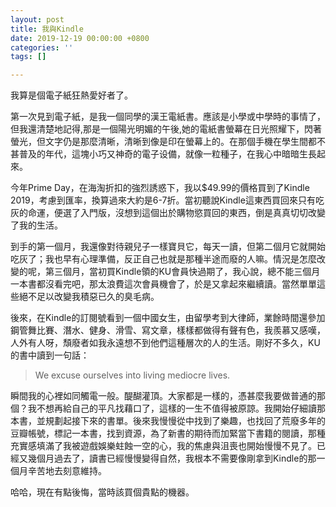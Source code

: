 ```yaml
---
layout: post
title: 我與Kindle
date: 2019-12-19 00:00:00 +0800
categories: ''
tags: []

---
```

我算是個電子紙狂熱愛好者了。  
  
第一次見到電子紙，是我一個同學的漢王電紙書。應該是小學或中學時的事情了，但我還清楚地記得,那是一個陽光明媚的午後,她的電紙書螢幕在日光照耀下，閃著螢光，但文字仍是那麼清晰，清晰到像是印在螢幕上的。在那個手機在學生間都不甚普及的年代，這塊小巧又神奇的電子设備，就像一粒種子，在我心中暗暗生長起來。  
  
今年Prime Day，在海淘折扣的強烈誘惑下，我以$49.99的價格買到了Kindle 2019，考慮到匯率，換算過來大約是6-7折。當初聽說Kindle這東西買回來只有吃灰的命運，便選了入門版，沒想到這個出於購物慾買回的東西，倒是真真切切改變了我的生活。  
  
到手的第一個月，我還像對待親兒子一樣寶貝它，每天一讀，但第二個月它就開始吃灰了；我也早有心理準備，反正自己也就是那種半途而廢的人嘛。情況是怎麼改變的呢，第三個月，當初買Kindle領的KU會員快過期了，我心說，總不能三個月一本書都沒看完吧，那太浪費這次會員機會了，於是又拿起來繼續讀。當然單單這些絕不足以改變我積惡已久的臭毛病。  
  
後來，在Kindle的訂閱號看到一個中國女生，由留學考到大律師，業餘時間還參加鋼管舞比賽、潛水、健身、滑雪、寫文章，樣樣都做得有聲有色，我羨慕又感嘆，人外有人呀，頹廢者如我永遠想不到他們這種層次的人的生活。剛好不多久，KU的書中讀到一句話：

> We excuse ourselves into living mediocre lives.

瞬間我的心裡如同觸電一般。醍醐灌頂。大家都是一樣的，憑甚麼我要做普通的那個？我不想再給自己的平凡找藉口了，這樣的一生不值得被原諒。我開始仔細讀那本書，並規劃起接下來的書單。後來我慢慢從中找到了樂趣，也找回了荒廢多年的豆瓣帳號，標記一本書，找到資源，為了新書的期待而加緊當下書籍的閱讀，那種充實感填滿了我被遊戲娛樂蛀蝕一空的心，我的焦慮與沮喪也開始慢慢不見了。已經又幾個月過去了，讀書已經慢慢變得自然，我根本不需要像剛拿到Kindle的那一個月辛苦地去刻意維持。  
  
哈哈，現在有點後悔，當時該買個貴點的機器。